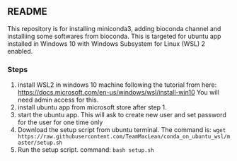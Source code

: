 ## README

This repository is for installing miniconda3, adding bioconda channel and installiing some softwares from bioconda. This is targeted for ubuntu app installed in Windows 10 with Windows Subsystem for Linux (WSL) 2 enabled.

### Steps

1) install WSL2 in windows 10 machine following the tutorial from here: https://docs.microsoft.com/en-us/windows/wsl/install-win10
You will need admin access for this.
2) install ubuntu app from microsoft store after step 1.
3) start the ubuntu app. This will ask to create new user and set password for the user for one time only
4) Download the setup script from ubuntu terminal. The command is: ```wget  https://raw.githubusercontent.com/TeamMacLean/conda_on_ubuntu_wsl/master/setup.sh```
5) Run the setup script. command: ```bash setup.sh```
